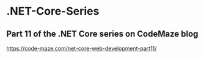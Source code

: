 # .NET-Core-Series
## Part 11 of the .NET Core series on CodeMaze blog
https://code-maze.com/net-core-web-development-part11/
